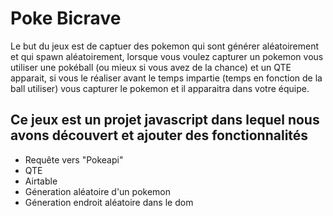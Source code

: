 # Poke Bicrave

Le but du jeux est de captuer des pokemon qui sont générer aléatoirement et qui spawn aléatoirement, lorsque vous voulez capturer un pokemon vous utiliser une pokéball (ou mieux si vous avez de la chance) et un QTE apparait, si vous le réaliser avant le temps impartie (temps en fonction de la ball utiliser) vous capturer le pokemon et il apparaitra dans votre équipe.

## Ce jeux est un projet javascript dans lequel nous avons découvert et ajouter des fonctionnalités

- Requête vers "Pokeapi"
- QTE 
- Airtable 
- Géneration aléatoire d'un pokemon 
- Géneration endroit aléatoire dans le dom

